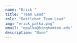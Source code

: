 ```yaml
---
name: "Erick "
title: "Team Lead"
role: "Battlebot Team Lead"
img: "erick_palka.png"
email: "epalka@binghamton.edu"
description: "None"
---
```


